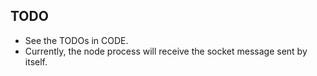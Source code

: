 ## TODO

- See the TODOs in CODE.
- Currently, the node process will receive the socket message sent by itself.
